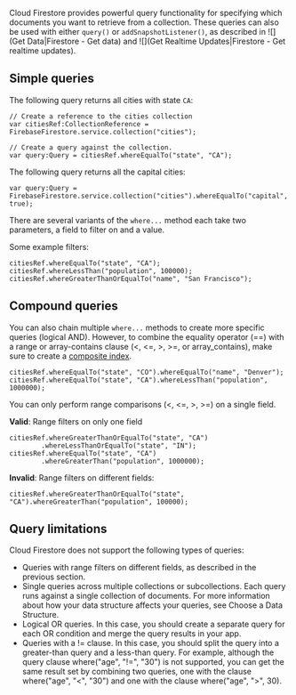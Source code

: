 
Cloud Firestore provides powerful query functionality for specifying which documents you want to retrieve from a collection. These queries can also be used with either `query()` or `addSnapshotListener()`, as described in ![](Get Data|Firestore - Get data) and ![](Get Realtime Updates|Firestore - Get realtime updates).


## Simple queries

The following query returns all cities with state `CA`:

```as3
// Create a reference to the cities collection
var citiesRef:CollectionReference = FirebaseFirestore.service.collection("cities");

// Create a query against the collection.
var query:Query = citiesRef.whereEqualTo("state", "CA");
```

The following query returns all the capital cities:


```as3
var query:Query = FirebaseFirestore.service.collection("cities").whereEqualTo("capital", true);
```

There are several variants of the `where...` method each take two parameters, a field to filter on and a value.

Some example filters:

```as3
citiesRef.whereEqualTo("state", "CA");
citiesRef.whereLessThan("population", 100000);
citiesRef.whereGreaterThanOrEqualTo("name", "San Francisco");
```


## Compound queries

You can also chain multiple `where...` methods to create more specific queries (logical AND). However, to combine the equality operator (==) with a range or array-contains clause (<, <=, >, >=, or array_contains), make sure to create a [composite index](https://firebase.google.com/docs/firestore/query-data/indexing).


```as3
citiesRef.whereEqualTo("state", "CO").whereEqualTo("name", "Denver");
citiesRef.whereEqualTo("state", "CA").whereLessThan("population", 1000000);
```

You can only perform range comparisons (<, <=, >, >=) on a single field.

**Valid**: Range filters on only one field

```as3
citiesRef.whereGreaterThanOrEqualTo("state", "CA")
        .whereLessThanOrEqualTo("state", "IN");
citiesRef.whereEqualTo("state", "CA")
        .whereGreaterThan("population", 1000000);
```

**Invalid**: Range filters on different fields:

```as3
citiesRef.whereGreaterThanOrEqualTo("state", "CA").whereGreaterThan("population", 100000);
```


## Query limitations

Cloud Firestore does not support the following types of queries:

- Queries with range filters on different fields, as described in the previous section.
- Single queries across multiple collections or subcollections. Each query runs against a single collection of documents. For more information about how your data structure affects your queries, see Choose a Data Structure.
- Logical OR queries. In this case, you should create a separate query for each OR condition and merge the query results in your app.
- Queries with a != clause. In this case, you should split the query into a greater-than query and a less-than query. For example, although the query clause where("age", "!=", "30") is not supported, you can get the same result set by combining two queries, one with the clause where("age", "<", "30") and one with the clause where("age", ">", 30).



